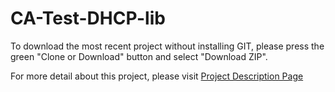 # CA-Test-DHCP-lib

To download the most recent project without installing GIT, please press the green "Clone or Download" button and select "Download ZIP".

For more detail about this project, please visit <a href="http://tibbo.com/programmable/applications/examples/lib_dhcp.html" target="_blank">Project Description Page</a>
